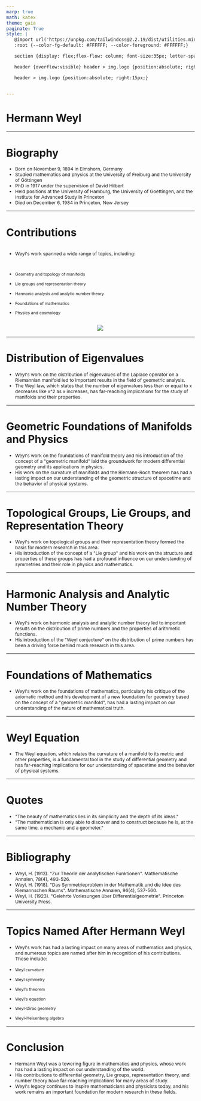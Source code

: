 ```yaml
---
marp: true
math: katex
theme: gaia
paginate: True
style: |
   @import url('https://unpkg.com/tailwindcss@2.2.19/dist/utilities.min.css');
   :root {--color-fg-default: #FFFFFF; --color-foreground: #FFFFFF;}

   section {display: flex;flex-flow: column; font-size:35px; letter-spacing:1.4px;}

   header {overflow:visible} header > img.logo {position:absolute; right:15px;}

   header > img.logo {position:absolute; right:15px;}


---
```

<!-- backgroundImage: url('backgrounds/aaabstract (9).png') -->
<!-- _class: lead -->

 # Hermann Weyl

---
<style scoped>p,li {font-size:0.80em}</style>

 # Biography

- Born on November 9, 1894 in Elmshorn, Germany
- Studied mathematics and physics at the University of Freiburg and the University of Göttingen
- PhD in 1917 under the supervision of David Hilbert
- Held positions at the University of Hamburg, the University of Goettingen, and the Institute for Advanced Study in Princeton
- Died on December 6, 1984 in Princeton, New Jersey

---
<style scoped>p,li {font-size:0.72em}</style>

 # Contributions
<div style='flex:1 1 auto; min-height:0;' class="grid grid-cols-8 gap-4">
<div style='display:flex; flex-flow:column; min-height:0;' class="col-span-4">

- Weyl's work spanned a wide range of topics, including:

+ Geometry and topology of manifolds

+ Lie groups and representation theory

+ Harmonic analysis and analytic number theory

+ Foundations of mathematics

+ Physics and cosmology
</div>

<div style='display:flex; flex-flow:column; min-height:0;' class="col-span-4">

<div style="display: flex; flex: 1 1 auto; flex-flow: row; min-height: 0"><div style="display: flex; flex: 1 1 auto; justify-content: center;min-height:0;min-width:0; margin-bottom:0.1em;;margin-right:0.15em">
<img style='object-fit: contain; max-height:100%; max-width:100%; background-color: rgba(0,0,0,0);' src='https://upload.wikimedia.org/wikipedia/commons/thumb/9/90/Hermann_Weyl%2C_Ernst_Peschl.jpg/220px-Hermann_Weyl%2C_Ernst_Peschl.jpg'/>
</div>
</div>

</div>

</div>


---
<style scoped>p,li {font-size:0.92em}</style>

 # **Distribution of Eigenvalues**
- Weyl's work on the distribution of eigenvalues of the Laplace operator on a Riemannian manifold led to important results in the field of geometric analysis.
- The Weyl law, which states that the number of eigenvalues less than or equal to x decreases like x^2 as x increases, has far-reaching implications for the study of manifolds and their properties.


---
<style scoped>p,li {font-size:0.92em}</style>

 # Geometric Foundations of Manifolds and Physics

- Weyl's work on the foundations of manifold theory and his introduction of the concept of a "geometric manifold" laid the groundwork for modern differential geometry and its applications in physics.
- His work on the curvature of manifolds and the Riemann-Roch theorem has had a lasting impact on our understanding of the geometric structure of spacetime and the behavior of physical systems.

---
<style scoped>p,li {font-size:0.92em}</style>

 # Topological Groups, Lie Groups, and Representation Theory
- Weyl's work on topological groups and their representation theory formed the basis for modern research in this area.
- His introduction of the concept of a "Lie group" and his work on the structure and properties of these groups has had a profound influence on our understanding of symmetries and their role in physics and mathematics.


---
<style scoped>p,li {font-size:0.92em}</style>

 # **Harmonic Analysis and Analytic Number Theory**

- Weyl's work on harmonic analysis and analytic number theory led to important results on the distribution of prime numbers and the properties of arithmetic functions.
- His introduction of the "Weyl conjecture" on the distribution of prime numbers has been a driving force behind much research in this area.

---
<style scoped>p,li {font-size:0.96em}</style>

 # **Foundations of Mathematics**

- Weyl's work on the foundations of mathematics, particularly his critique of the axiomatic method and his development of a new foundation for geometry based on the concept of a "geometric manifold", has had a lasting impact on our understanding of the nature of mathematical truth.

---
<style scoped>p,li {font-size:0.96em}</style>

 # Weyl Equation

- The Weyl equation, which relates the curvature of a manifold to its metric and other properties, is a fundamental tool in the study of differential geometry and has far-reaching implications for our understanding of spacetime and the behavior of physical systems.

---
<style scoped>p,li {font-size:0.92em}</style>

 # Quotes
- "The beauty of mathematics lies in its simplicity and the depth of its ideas."
- "The mathematician is only able to discover and to construct because he is, at the same time, a mechanic and a geometer."


---
<style scoped>p,li {font-size:0.88em}</style>

 # Bibliography

- Weyl, H. (1913). "Zur Theorie der analytischen Funktionen". Mathematische Annalen, 78(4), 493-526.
- Weyl, H. (1918). "Das Symmetrieproblem in der Mathematik und die Idee des Riemannschen Raums". Mathematische Annalen, 96(4), 537-560.
- Weyl, H. (1923). "Gelehrte Vorlesungen über Differentialgeometrie". Princeton University Press.

---
<style scoped>p,li {font-size:0.72em}</style>

 # Topics Named After Hermann Weyl

- Weyl's work has had a lasting impact on many areas of mathematics and physics, and numerous topics are named after him in recognition of his contributions. These include:

+ Weyl curvature

+ Weyl symmetry

+ Weyl's theorem

+ Weyl's equation

+ Weyl-Dirac geometry

+ Weyl-Heisenberg algebra

---
<style scoped>p,li {font-size:0.88em}</style>

 # **Conclusion**
- Hermann Weyl was a towering figure in mathematics and physics, whose work has had a lasting impact on our understanding of the world.
- His contributions to differential geometry, Lie groups, representation theory, and number theory have far-reaching implications for many areas of study.
- Weyl's legacy continues to inspire mathematicians and physicists today, and his work remains an important foundation for modern research in these fields.
